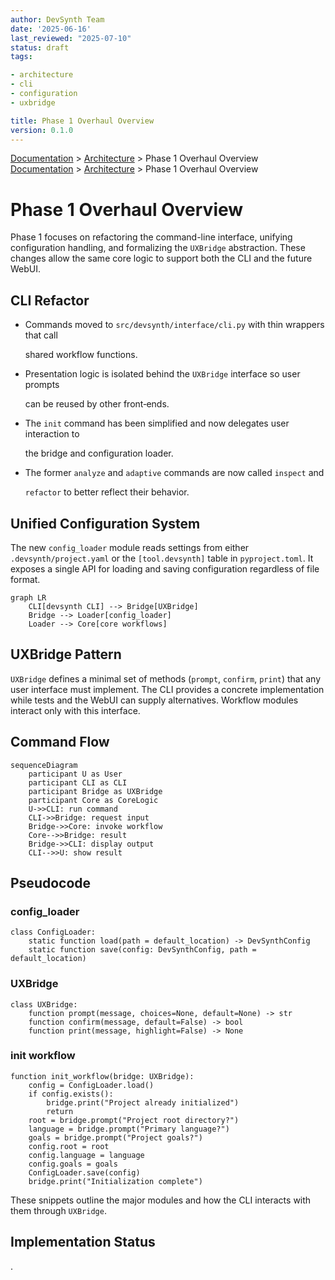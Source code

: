 ```yaml
---
author: DevSynth Team
date: '2025-06-16'
last_reviewed: "2025-07-10"
status: draft
tags:

- architecture
- cli
- configuration
- uxbridge

title: Phase 1 Overhaul Overview
version: 0.1.0
---
```


<div class="breadcrumbs">
<a href="../index.md">Documentation</a> &gt; <a href="index.md">Architecture</a> &gt; Phase 1 Overhaul Overview
</div>

<div class="breadcrumbs">
<a href="../index.md">Documentation</a> &gt; <a href="index.md">Architecture</a> &gt; Phase 1 Overhaul Overview
</div>

# Phase 1 Overhaul Overview

Phase 1 focuses on refactoring the command-line interface, unifying configuration
handling, and formalizing the `UXBridge` abstraction. These changes allow the
same core logic to support both the CLI and the future WebUI.

## CLI Refactor

- Commands moved to `src/devsynth/interface/cli.py` with thin wrappers that call

  shared workflow functions.

- Presentation logic is isolated behind the `UXBridge` interface so user prompts

  can be reused by other front‑ends.

- The `init` command has been simplified and now delegates user interaction to

  the bridge and configuration loader.

- The former `analyze` and `adaptive` commands are now called `inspect` and

  `refactor` to better reflect their behavior.

## Unified Configuration System

The new `config_loader` module reads settings from either
`.devsynth/project.yaml` or the `[tool.devsynth]` table in `pyproject.toml`.
It exposes a single API for loading and saving configuration regardless of file
format.

```mermaid
graph LR
    CLI[devsynth CLI] --> Bridge[UXBridge]
    Bridge --> Loader[config_loader]
    Loader --> Core[core workflows]
```

## UXBridge Pattern

`UXBridge` defines a minimal set of methods (`prompt`, `confirm`, `print`) that
any user interface must implement. The CLI provides a concrete implementation
while tests and the WebUI can supply alternatives. Workflow modules interact
only with this interface.

## Command Flow

```mermaid
sequenceDiagram
    participant U as User
    participant CLI as CLI
    participant Bridge as UXBridge
    participant Core as CoreLogic
    U->>CLI: run command
    CLI->>Bridge: request input
    Bridge->>Core: invoke workflow
    Core-->>Bridge: result
    Bridge->>CLI: display output
    CLI-->>U: show result
```

## Pseudocode

### config_loader

```pseudocode
class ConfigLoader:
    static function load(path = default_location) -> DevSynthConfig
    static function save(config: DevSynthConfig, path = default_location)
```

### UXBridge

```pseudocode
class UXBridge:
    function prompt(message, choices=None, default=None) -> str
    function confirm(message, default=False) -> bool
    function print(message, highlight=False) -> None
```

### init workflow

```pseudocode
function init_workflow(bridge: UXBridge):
    config = ConfigLoader.load()
    if config.exists():
        bridge.print("Project already initialized")
        return
    root = bridge.prompt("Project root directory?")
    language = bridge.prompt("Primary language?")
    goals = bridge.prompt("Project goals?")
    config.root = root
    config.language = language
    config.goals = goals
    ConfigLoader.save(config)
    bridge.print("Initialization complete")
```

These snippets outline the major modules and how the CLI interacts with them
through `UXBridge`.
## Implementation Status

.
